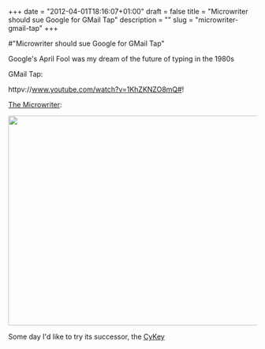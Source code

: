 +++
date = "2012-04-01T18:16:07+01:00"
draft = false
title = "Microwriter should sue Google for GMail Tap"
description = ""
slug = "microwriter-gmail-tap"
+++

#"Microwriter should sue Google for GMail Tap"

Google's April Fool was my dream of the future of typing in the 1980s

GMail Tap:

httpv://www.youtube.com/watch?v=1KhZKNZO8mQ#!

<a href="http://en.wikipedia.org/wiki/Microwriter">The Microwriter</a>:

<a href="https://s3-eu-west-1.amazonaws.com/conoroneill.net/wp-content/uploads/2012/04/800px-MicroWriter_AgendA_and_CyKey.jpg"><img class="alignnone wp-image-657" title="800px-MicroWriter,_AgendA,_and_CyKey" src="https://s3-eu-west-1.amazonaws.com/conoroneill.net/wp-content/uploads/2012/04/800px-MicroWriter_AgendA_and_CyKey.jpg" alt="" width="640" height="425" /></a>

Some day I'd like to try its successor, the <a href="http://www.cykey.co.uk/">CyKey</a>